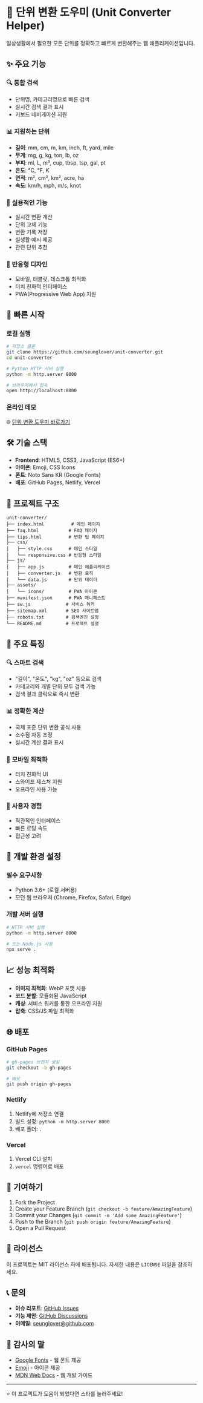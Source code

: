 # 📏 단위 변환 도우미 (Unit Converter Helper)

일상생활에서 필요한 모든 단위를 정확하고 빠르게 변환해주는 웹 애플리케이션입니다.

## ✨ 주요 기능

### 🔍 **통합 검색**
- 단위명, 카테고리명으로 빠른 검색
- 실시간 검색 결과 표시
- 키보드 네비게이션 지원

### 📊 **지원하는 단위**
- **길이**: mm, cm, m, km, inch, ft, yard, mile
- **무게**: mg, g, kg, ton, lb, oz
- **부피**: ml, L, m³, cup, tbsp, tsp, gal, pt
- **온도**: °C, °F, K
- **면적**: m², cm², km², acre, ha
- **속도**: km/h, mph, m/s, knot

### 🎯 **실용적인 기능**
- 실시간 변환 계산
- 단위 교체 기능
- 변환 기록 저장
- 실생활 예시 제공
- 관련 단위 추천

### 📱 **반응형 디자인**
- 모바일, 태블릿, 데스크톱 최적화
- 터치 친화적 인터페이스
- PWA(Progressive Web App) 지원

## 🚀 빠른 시작

### 로컬 실행
```bash
# 저장소 클론
git clone https://github.com/seunglover/unit-converter.git
cd unit-converter

# Python HTTP 서버 실행
python -m http.server 8000

# 브라우저에서 접속
open http://localhost:8000
```

### 온라인 데모
🌐 [단위 변환 도우미 바로가기](https://seunglover.github.io/unit-converter)

## 🛠️ 기술 스택

- **Frontend**: HTML5, CSS3, JavaScript (ES6+)
- **아이콘**: Emoji, CSS Icons
- **폰트**: Noto Sans KR (Google Fonts)
- **배포**: GitHub Pages, Netlify, Vercel

## 📁 프로젝트 구조

```
unit-converter/
├── index.html          # 메인 페이지
├── faq.html           # FAQ 페이지
├── tips.html          # 변환 팁 페이지
├── css/
│   ├── style.css      # 메인 스타일
│   └── responsive.css # 반응형 스타일
├── js/
│   ├── app.js         # 메인 애플리케이션
│   ├── converter.js   # 변환 로직
│   └── data.js        # 단위 데이터
├── assets/
│   └── icons/         # PWA 아이콘
├── manifest.json      # PWA 매니페스트
├── sw.js             # 서비스 워커
├── sitemap.xml       # SEO 사이트맵
├── robots.txt        # 검색엔진 설정
└── README.md         # 프로젝트 설명
```

## 🎨 주요 특징

### 🔍 **스마트 검색**
- "길이", "온도", "kg", "oz" 등으로 검색
- 카테고리와 개별 단위 모두 검색 가능
- 검색 결과 클릭으로 즉시 변환

### 📊 **정확한 계산**
- 국제 표준 단위 변환 공식 사용
- 소수점 자동 조정
- 실시간 계산 결과 표시

### 📱 **모바일 최적화**
- 터치 친화적 UI
- 스와이프 제스처 지원
- 오프라인 사용 가능

### 🎯 **사용자 경험**
- 직관적인 인터페이스
- 빠른 로딩 속도
- 접근성 고려

## 🔧 개발 환경 설정

### 필수 요구사항
- Python 3.6+ (로컬 서버용)
- 모던 웹 브라우저 (Chrome, Firefox, Safari, Edge)

### 개발 서버 실행
```bash
# HTTP 서버 실행
python -m http.server 8000

# 또는 Node.js 사용
npx serve .
```

## 📈 성능 최적화

- **이미지 최적화**: WebP 포맷 사용
- **코드 분할**: 모듈화된 JavaScript
- **캐싱**: 서비스 워커를 통한 오프라인 지원
- **압축**: CSS/JS 파일 최적화

## 🌐 배포

### GitHub Pages
```bash
# gh-pages 브랜치 생성
git checkout -b gh-pages

# 배포
git push origin gh-pages
```

### Netlify
1. Netlify에 저장소 연결
2. 빌드 설정: `python -m http.server 8000`
3. 배포 폴더: `.`

### Vercel
1. Vercel CLI 설치
2. `vercel` 명령어로 배포

## 🤝 기여하기

1. Fork the Project
2. Create your Feature Branch (`git checkout -b feature/AmazingFeature`)
3. Commit your Changes (`git commit -m 'Add some AmazingFeature'`)
4. Push to the Branch (`git push origin feature/AmazingFeature`)
5. Open a Pull Request

## 📄 라이선스

이 프로젝트는 MIT 라이선스 하에 배포됩니다. 자세한 내용은 `LICENSE` 파일을 참조하세요.

## 📞 문의

- **이슈 리포트**: [GitHub Issues](https://github.com/seunglover/unit-converter/issues)
- **기능 제안**: [GitHub Discussions](https://github.com/seunglover/unit-converter/discussions)
- **이메일**: seunglover@github.com

## 🙏 감사의 말

- [Google Fonts](https://fonts.google.com/) - 웹 폰트 제공
- [Emoji](https://emojipedia.org/) - 아이콘 제공
- [MDN Web Docs](https://developer.mozilla.org/) - 웹 개발 가이드

---

⭐ 이 프로젝트가 도움이 되었다면 스타를 눌러주세요! 